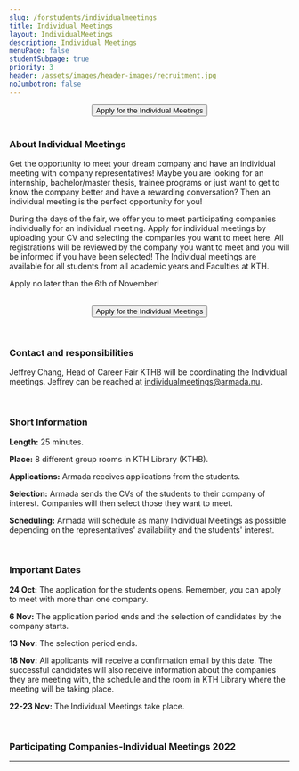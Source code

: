 ```yaml
---
slug: /forstudents/individualmeetings
title: Individual Meetings
layout: IndividualMeetings
description: Individual Meetings
menuPage: false
studentSubpage: true
priority: 3
header: /assets/images/header-images/recruitment.jpg
noJumbotron: false
---
```


<form style="text-align:center; margin-bottom: 1em;" method="get" action="https://docs.google.com/forms/d/e/1FAIpQLSf7gTjy-PaDS2H9HMBYesHiA7INxHKabZAjm7ian7Yk1-6x3w/viewform">
        <button type="submit">Apply for the Individual Meetings</button>
    <br /><br />
</form>

### About Individual Meetings
Get the opportunity to meet your dream company and have an individual meeting with company representatives! Maybe you are looking for an internship, bachelor/master thesis, trainee programs or just want to get to know the company better and have a rewarding conversation? Then an individual meeting is the perfect opportunity for you!

During the days of the fair, we offer you to meet participating companies individually for an individual meeting. Apply for individual meetings by uploading your CV and selecting the companies you want to meet here. All registrations will be reviewed by the company you want to meet and you will be informed if you have been selected! The Individual meetings are  available for all students from all academic years and Faculties at KTH. 

Apply no later than the 6th of November!

<br />
<form style="text-align:center; margin-bottom: 1em;" method="get" action="https://docs.google.com/forms/d/e/1FAIpQLSf7gTjy-PaDS2H9HMBYesHiA7INxHKabZAjm7ian7Yk1-6x3w/viewform">
        <button type="submit">Apply for the Individual Meetings</button>
    <br />
</form>

<br/>

### Contact and responsibilities
Jeffrey Chang,  Head of Career Fair KTHB will be coordinating the Individual meetings. Jeffrey can be reached at individualmeetings@armada.nu.

<br/>

### Short Information


**Length:** 25 minutes. <br />

**Place:** 8 different group rooms in KTH Library (KTHB). <br />

**Applications:** Armada receives applications from the students. <br />

**Selection:** Armada sends the CVs of the students to their company of interest.  Companies will then select those they want to meet. <br /> 

**Scheduling:** Armada will schedule as many Individual Meetings as possible depending on the representatives' availability and the students' interest.

<br /> 

### Important Dates


**24 Oct:** The application for the students opens. Remember, you can apply to meet with more than one company. <br />

**6 Nov:**  The application period ends and the selection of candidates by the company starts. <br />

**13 Nov:**  The selection period ends. <br />

**18 Nov:** All applicants will receive a confirmation email by this date. The successful candidates will also receive information about the companies they are meeting with, the schedule and the room in KTH Library where the meeting will be taking place.  <br /> 

**22-23 Nov:**  The Individual Meetings take place.

<br /> 

### Participating Companies-Individual Meetings 2022



---